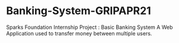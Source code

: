 # Banking-System-GRIPAPR21
Sparks Foundation Internship Project : Basic Banking System A Web Application used to transfer money between multiple users.
